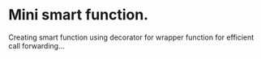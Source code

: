 # Mini smart function. 
Creating smart function using decorator for wrapper function for efficient call forwarding...
